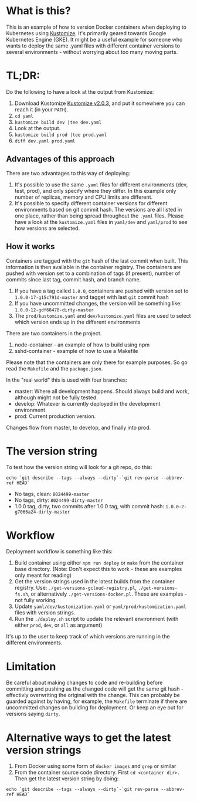 # What is this?
This is an example of how to version Docker containers when deploying to Kubernetes using [Kustomize](https://github.com/kubernetes-sigs/kustomize). It's primarily geared towards Google Kubernetes Engine (GKE). It might be a useful example for someone who wants to deploy the same .yaml files with different container versions to several environments - without worrying about too many moving parts.

# TL;DR:
Do the following to have a look at the output from Kustomize:

1. Download Kustomize [Kustomize v2.0.3](https://github.com/kubernetes-sigs/kustomize/releases/tag/v2.0.3), and put it somewhere you can reach it (in your `PATH`).
2. `cd yaml`
3. `kustomize build dev |tee dev.yaml`
4. Look at the output. 
5. `kustomize build prod |tee prod.yaml`
6. `diff dev.yaml prod.yaml`


## Advantages of this approach
There are two advantages to this way of deploying:

1. It's possible to use the same `.yaml` files for different environments (dev, test, prod), and only specify where they differ. In this example only number of replicas,  memory and CPU limits are different. 
2. It's possible to specify different container versions for different environments based on git commit hash. The versions are all listed in one place, rather than being spread throughout the `.yaml` files. Please have a look at the `kustomize.yaml` files in `yaml/dev` and `yaml/prod` to see how versions are selected. 

## How it works
Containers are tagged with the `git` hash of the last commit when built. This information is then available in the container registry. The containers are pushed with version set to a combination of tags (if present), number of commits since last tag, commit hash, and branch name. 

1. If you have a tag called `1.0.0`, containers are pushed with version set to `1.0.0-17-g15c791d-master` and tagget with last `git` commit hash
2. If you have uncommitted changes, the version will be something like: `1.0.0-12-gdf68478-dirty-master`
3. The `prod/kustomize.yaml` and `dev/kustomize.yaml` files are used to select which version ends up in the different environments

There are two containers in the project. 
1. node-container - an example of how to build using npm
2. sshd-container - example of how to use a Makefile

Please note that the containers are only there for example purposes. So go read the `Makefile` and the `package.json`. 

In the "real world" this is used with four branches: 
* master: Where all development happens. Should always build and work, although might not be fully tested.
* develop: Whatever is currently deployed in the development environment
* prod: Current production version. 

Changes flow from master, to develop, and finally into prod. 

# The version string
To test how the version string will look for a git repo, do this: 

``` 
echo `git describe --tags --always --dirty`-`git rev-parse --abbrev-ref HEAD` 
```

* No tags, clean: `8024499-master`
* No tags, dirty: `8024499-dirty-master`
* 1.0.0 tag, dirty, two commits after 1.0.0 tag, with commit hash: `1.0.0-2-g7066a24-dirty-master`

# Workflow
Deployment workflow is something like this: 

1. Build container using either `npm run deploy` or `make` from the container base directory. (Note: Don't expect this to work - these are examples only meant for reading)
2. Get the version strings used in the latest builds from the container registry. Use: `./get-versions-gcloud-registry.pl`, `./get-versions-fs.sh`, or alternatively `./get-versions-docker.pl`. These are examples - not fully working.
3. Update `yaml/dev/kustomization.yaml` or `yaml/prod/kustomization.yaml` files with version strings. 
4. Run the `./deploy.sh` script to update the relevant environment (with either `prod`, `dev`, or `all` as argument)

It's up to the user to keep track of which versions are running in the different environments. 

# Limitation 
Be careful about making changes to code and re-building before committing and pushing as the changed code will get the same git hash - effectivly overwriting the original with the change. This can probably be guarded against by having, for example, the `Makefile` terminate if there are uncommitted changes on building for deployment. Or keep an eye out for versions saying `dirty`.

# Alternative ways to get the latest version strings
1. From Docker using some form of `docker images` and `grep` or similar
2. From the container source code directory. First `cd <container dir>.` Then get the latest version string by doing: 
```
echo `git describe --tags --always --dirty`-`git rev-parse --abbrev-ref HEAD`
```
